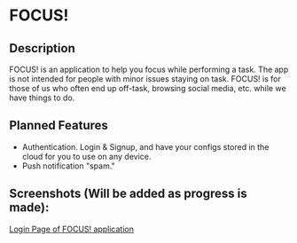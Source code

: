 # FOCUS!

## Description
FOCUS! is an application to help you focus while performing a task.  The app is not intended for people with minor issues staying on task.  FOCUS! is for those of us who often end up off-task, browsing social media, etc. while we have things to do.

## Planned Features
- Authentication.  Login & Signup, and have your configs stored in the cloud for you to use on any device.  
- Push notification "spam." 

## Screenshots (Will be added as progress is made):
[Login Page of FOCUS! application](metadata/AppScreenshot1.png)